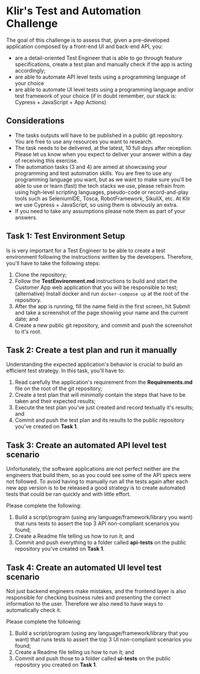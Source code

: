 # Klir's Test and Automation Challenge #

The goal of this challenge is to assess that, given a pre-developed application composed by a front-end UI and back-end API, you:
- are a detail-oriented Test Engineer that is able to go through feature specifications, create a test plan and manually check if the app is acting accordingly;
- are able to automate API level tests using a programming language of your choice 
- are able to automate UI level tests using a programming language and/or test framework of your choice
(if in doubt remember, our stack is: Cypress + JavaScript + App Actions)

## Considerations ##
- The tasks outputs will have to be published in a public git repository. You are free to use any resources you want to research.
- The task needs to be delivered, at the latest, 10 full days after reception. Please let us know when you expect to deliver your answer within a day of receiving this exercise.
- The automation tasks (3 and 4) are aimed at showcasing your programming and test automation skills. You are free to use any programming language you want, but as we want to make sure you'll be able to use or learn (fast) the tech stacks we use, please refrain from using high-level scripting languages, pseudo-code or record-and-play tools such as SeleniumIDE, Tosca, RobotFramework, SikuliX, etc. At Klir we use  Cypress + JavaScript, so using them is obviously an extra.
- If you need to take any assumptions please note them as part of your answers.

## Task 1: Test Environment Setup ##

Is is very important for a Test Engineer to be able to create a test environment following the instructions written by the developers. Therefore, you'll have to take the following steps:
1) Clone the repository;
2) Follow the **TestEnvironment.md** instructions to build and start the Customer App web application that you will be responsible to test;
(alternative) Install docker and run `docker-compose up` at the root of the repository.
3) After the app is running, fill the name field in the first screen, hit Submit and take a screenshot of the page showing your name and the current date; and 
4) Create a new public git repository, and commit and push the screenshot to it's root.

## Task 2: Create a test plan and run it manually ##

Understanding the expected application's behavior is crucial to build an efficient test strategy. In this task, you'll have to:
1) Read carefully the application's requirement from the **Requirements.md** file on the root of the git repository;
2) Create a test plan that will _minimally_ contain the steps that have to be taken and their expected results;
3) Execute the test plan you've just created and record textually it's results; and
4) Commit and push the test plan and its results to the public repository you've created on **Task 1**.

## Task 3: Create an automated API level test scenario ##

Unfortunately, the software applications are not perfect neither are the engineers that build them, so as you could see some of the API specs were not followed. To avoid having to manually run all the tests again after each new app version is to be released a good strategy is to create automated tests that could be ran quickly and with little effort.

Please complete the following:
1) Build a script/program (using any language/framework/library you want) that runs tests to assert the top 3 API non-compliant scenarios you found;
2) Create a Readme file telling us how to run it; and
3) Commit and push everything to a folder called **api-tests** on the public repository you've created on **Task 1**.

## Task 4: Create an automated UI level test scenario ##

Not just backend engineers make mistakes, and the frontend layer is also responsible for checking business rules and presenting the correct information to the user. Therefore we also need to have ways to automatically check it.

Please complete the following:
1) Build a script/program (using any language/framework/library that you want) that runs tests to assert the top 3 UI non-compliant scenarios you found;
2) Create a Readme file telling us how to run it; and
3) Commit and push those to a folder called **ui-tests** on the public repository you created on **Task 1**.


